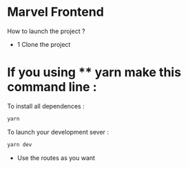 # Marvel Frontend

How to launch the project ?

- 1 Clone the project

# If you using \*\* yarn make this command line :

To install all dependences :

```bash
yarn
```

To launch your development sever :

```bash
yarn dev
```

- Use the routes as you want
